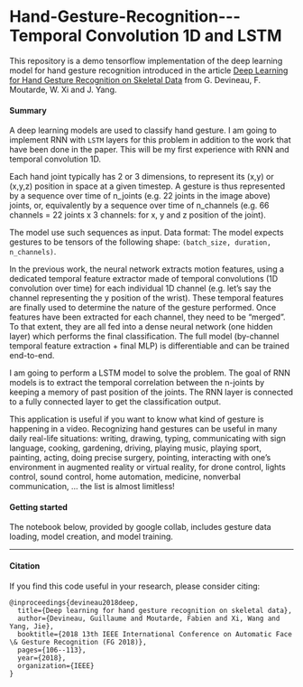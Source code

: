 # Hand-Gesture-Recognition---Temporal Convolution 1D and LSTM

This repository is a demo tensorflow implementation of the deep learning model for hand gesture recognition introduced in the article [Deep Learning for Hand Gesture Recognition on Skeletal Data](https://ieeexplore.ieee.org/document/8373818) from G. Devineau, F. Moutarde, W. Xi and J. Yang.

#### Summary

A deep learning models are used to classify hand gesture. I am going to implement RNN with ```LSTM``` layers for this problem in addition to the work that have been done in the paper. This will be my first experience with RNN and temporal convolution 1D.

Each hand joint typically has 2 or 3 dimensions, to represent its (x,y) or (x,y,z) position in space at a given timestep. A gesture is thus represented by a sequence over time of n_joints (e.g. 22 joints in the image above) joints, or, equivalently by a sequence over time of n_channels (e.g. 66 channels = 22 joints x 3 channels: for x, y and z position of the joint).

The model use such sequences as input. Data format: The model expects gestures to be tensors of the following shape: ```(batch_size, duration, n_channels)```.

In the previous work, the neural network extracts motion features, using a dedicated temporal feature extractor made of temporal convolutions (1D convolution over time) for each individual 1D channel (e.g. let’s say the channel representing the y position of the wrist). These temporal features are finally used to determine the nature of the gesture performed. Once features have been extracted for each channel, they need to be “merged”. To that extent, they are all fed into a dense neural network (one hidden layer) which performs the final classification. The full model (by-channel temporal feature extraction + final MLP) is differentiable and can be trained end-to-end.

I am going to perform a LSTM model to solve the problem. The goal of RNN models is to extract the temporal correlation between the n-joints by keeping a memory of past position of the joints. The RNN layer is connected to a fully connected layer to get the classification output.

This application is useful if you want to know what kind of gesture is happening in a video. Recognizing hand gestures can be useful in many daily real-life situations: writing, drawing, typing, communicating with sign language, cooking, gardening, driving, playing music, playing sport, painting, acting, doing precise surgery, pointing, interacting with one’s environment in augmented reality or virtual reality, for drone control, lights control, sound control, home automation, medicine, nonverbal communication, … the list is almost limitless!


#### Getting started

The notebook below, provided by google collab, includes gesture data loading, model creation, and model training.

---


#### Citation

If you find this code useful in your research, please consider citing:

```
@inproceedings{devineau2018deep,
  title={Deep learning for hand gesture recognition on skeletal data},
  author={Devineau, Guillaume and Moutarde, Fabien and Xi, Wang and Yang, Jie},
  booktitle={2018 13th IEEE International Conference on Automatic Face \& Gesture Recognition (FG 2018)},
  pages={106--113},
  year={2018},
  organization={IEEE}
}
```
